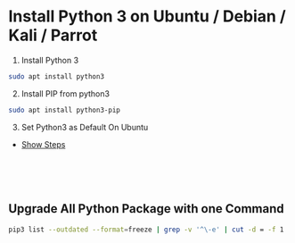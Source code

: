 # Install Python 3 on Ubuntu / Debian / Kali / Parrot

1. Install Python 3

```bash
sudo apt install python3
```

2. Install PIP from python3

```bash
sudo apt install python3-pip
```

3. Set Python3 as Default On Ubuntu

- [Show Steps](./Python3-as-Default/README.md)

<br/><br/><br/>

## Upgrade All Python Package with one Command

```bash
pip3 list --outdated --format=freeze | grep -v '^\-e' | cut -d = -f 1 | xargs -n1 pip3 install -U
```
